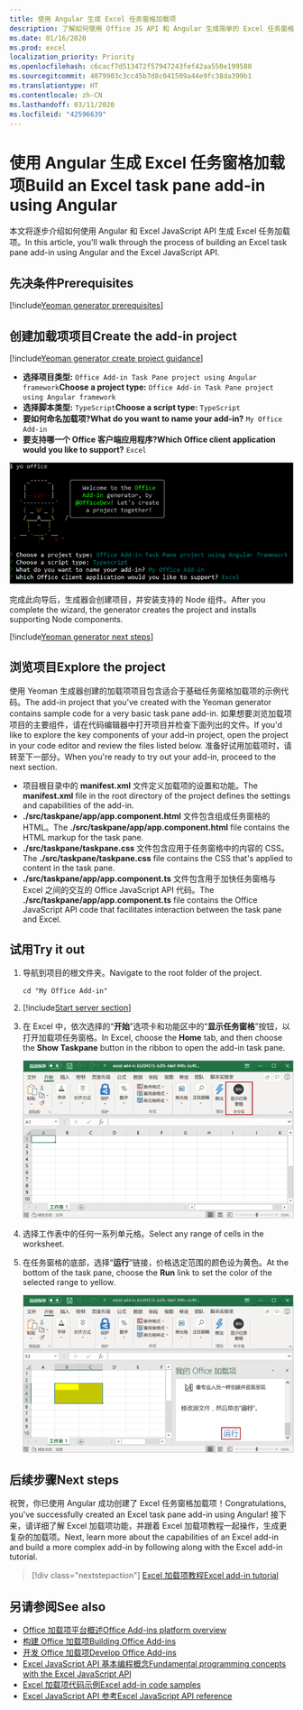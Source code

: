 ```yaml
---
title: 使用 Angular 生成 Excel 任务窗格加载项
description: 了解如何使用 Office JS API 和 Angular 生成简单的 Excel 任务窗格加载项。
ms.date: 01/16/2020
ms.prod: excel
localization_priority: Priority
ms.openlocfilehash: c6cacf7d513472f57947243fef42aa550e199580
ms.sourcegitcommit: 4079903c3cc45b7d8c041509a44e9fc38da399b1
ms.translationtype: HT
ms.contentlocale: zh-CN
ms.lasthandoff: 03/11/2020
ms.locfileid: "42596639"
---
```

# <a name="build-an-excel-task-pane-add-in-using-angular"></a><span data-ttu-id="8c076-103">使用 Angular 生成 Excel 任务窗格加载项</span><span class="sxs-lookup"><span data-stu-id="8c076-103">Build an Excel task pane add-in using Angular</span></span>

<span data-ttu-id="8c076-104">本文将逐步介绍如何使用 Angular 和 Excel JavaScript API 生成 Excel 任务加载项。</span><span class="sxs-lookup"><span data-stu-id="8c076-104">In this article, you'll walk through the process of building an Excel task pane add-in using Angular and the Excel JavaScript API.</span></span>

## <a name="prerequisites"></a><span data-ttu-id="8c076-105">先决条件</span><span class="sxs-lookup"><span data-stu-id="8c076-105">Prerequisites</span></span>

[!include[Yeoman generator prerequisites](../includes/quickstart-yo-prerequisites.md)]

## <a name="create-the-add-in-project"></a><span data-ttu-id="8c076-106">创建加载项项目</span><span class="sxs-lookup"><span data-stu-id="8c076-106">Create the add-in project</span></span>

[!include[Yeoman generator create project guidance](../includes/yo-office-command-guidance.md)]

- <span data-ttu-id="8c076-107">**选择项目类型:** `Office Add-in Task Pane project using Angular framework`</span><span class="sxs-lookup"><span data-stu-id="8c076-107">**Choose a project type:** `Office Add-in Task Pane project using Angular framework`</span></span>
- <span data-ttu-id="8c076-108">**选择脚本类型:** `TypeScript`</span><span class="sxs-lookup"><span data-stu-id="8c076-108">**Choose a script type:** `TypeScript`</span></span>
- <span data-ttu-id="8c076-109">**要如何命名加载项?**</span><span class="sxs-lookup"><span data-stu-id="8c076-109">**What do you want to name your add-in?**</span></span> `My Office Add-in`
- <span data-ttu-id="8c076-110">**要支持哪一个 Office 客户端应用程序?**</span><span class="sxs-lookup"><span data-stu-id="8c076-110">**Which Office client application would you like to support?**</span></span> `Excel`

![Yeoman 生成器](../images/yo-office-excel-angular-2.png)

<span data-ttu-id="8c076-112">完成此向导后，生成器会创建项目，并安装支持的 Node 组件。</span><span class="sxs-lookup"><span data-stu-id="8c076-112">After you complete the wizard, the generator creates the project and installs supporting Node components.</span></span>

[!include[Yeoman generator next steps](../includes/yo-office-next-steps.md)]

## <a name="explore-the-project"></a><span data-ttu-id="8c076-113">浏览项目</span><span class="sxs-lookup"><span data-stu-id="8c076-113">Explore the project</span></span>

<span data-ttu-id="8c076-114">使用 Yeoman 生成器创建的加载项项目包含适合于基础任务窗格加载项的示例代码。</span><span class="sxs-lookup"><span data-stu-id="8c076-114">The add-in project that you've created with the Yeoman generator contains sample code for a very basic task pane add-in.</span></span> <span data-ttu-id="8c076-115">如果想要浏览加载项项目的主要组件，请在代码编辑器中打开项目并检查下面列出的文件。</span><span class="sxs-lookup"><span data-stu-id="8c076-115">If you'd like to explore the key components of your add-in project, open the project in your code editor and review the files listed below.</span></span> <span data-ttu-id="8c076-116">准备好试用加载项时，请转至下一部分。</span><span class="sxs-lookup"><span data-stu-id="8c076-116">When you're ready to try out your add-in, proceed to the next section.</span></span>

- <span data-ttu-id="8c076-117">项目根目录中的 **manifest.xml** 文件定义加载项的设置和功能。</span><span class="sxs-lookup"><span data-stu-id="8c076-117">The **manifest.xml** file in the root directory of the project defines the settings and capabilities of the add-in.</span></span>
- <span data-ttu-id="8c076-118">**./src/taskpane/app/app.component.html** 文件包含组成任务窗格的 HTML。</span><span class="sxs-lookup"><span data-stu-id="8c076-118">The **./src/taskpane/app/app.component.html** file contains the HTML markup for the task pane.</span></span>
- <span data-ttu-id="8c076-119">**./src/taskpane/taskpane.css** 文件包含应用于任务窗格中的内容的 CSS。</span><span class="sxs-lookup"><span data-stu-id="8c076-119">The **./src/taskpane/taskpane.css** file contains the CSS that's applied to content in the task pane.</span></span>
- <span data-ttu-id="8c076-120">**./src/taskpane/app/app.component.ts** 文件包含用于加快任务窗格与 Excel 之间的交互的 Office JavaScript API 代码。</span><span class="sxs-lookup"><span data-stu-id="8c076-120">The **./src/taskpane/app/app.component.ts** file contains the Office JavaScript API code that facilitates interaction between the task pane and Excel.</span></span>

## <a name="try-it-out"></a><span data-ttu-id="8c076-121">试用</span><span class="sxs-lookup"><span data-stu-id="8c076-121">Try it out</span></span>

1. <span data-ttu-id="8c076-122">导航到项目的根文件夹。</span><span class="sxs-lookup"><span data-stu-id="8c076-122">Navigate to the root folder of the project.</span></span>

    ```command&nbsp;line
    cd "My Office Add-in"
    ```

2. [!include[Start server section](../includes/quickstart-yo-start-server-excel.md)] 

3. <span data-ttu-id="8c076-123">在 Excel 中，依次选择的“**开始**”选项卡和功能区中的“**显示任务窗格**”按钮，以打开加载项任务窗格。</span><span class="sxs-lookup"><span data-stu-id="8c076-123">In Excel, choose the **Home** tab, and then choose the **Show Taskpane** button in the ribbon to open the add-in task pane.</span></span>

    ![Excel 加载项按钮](../images/excel-quickstart-addin-3b.png)

4. <span data-ttu-id="8c076-125">选择工作表中的任何一系列单元格。</span><span class="sxs-lookup"><span data-stu-id="8c076-125">Select any range of cells in the worksheet.</span></span>

5. <span data-ttu-id="8c076-126">在任务窗格的底部，选择“**运行**”链接，价格选定范围的颜色设为黄色。</span><span class="sxs-lookup"><span data-stu-id="8c076-126">At the bottom of the task pane, choose the **Run** link to set the color of the selected range to yellow.</span></span>

    ![Excel 加载项](../images/excel-quickstart-addin-3c.png)

## <a name="next-steps"></a><span data-ttu-id="8c076-128">后续步骤</span><span class="sxs-lookup"><span data-stu-id="8c076-128">Next steps</span></span>

<span data-ttu-id="8c076-129">祝贺，你已使用 Angular 成功创建了 Excel 任务窗格加载项！</span><span class="sxs-lookup"><span data-stu-id="8c076-129">Congratulations, you've successfully created an Excel task pane add-in using Angular!</span></span> <span data-ttu-id="8c076-130">接下来，请详细了解 Excel 加载项功能，并跟着 Excel 加载项教程一起操作，生成更复杂的加载项。</span><span class="sxs-lookup"><span data-stu-id="8c076-130">Next, learn more about the capabilities of an Excel add-in and build a more complex add-in by following along with the Excel add-in tutorial.</span></span>

> [!div class="nextstepaction"]
> [<span data-ttu-id="8c076-131">Excel 加载项教程</span><span class="sxs-lookup"><span data-stu-id="8c076-131">Excel add-in tutorial</span></span>](../tutorials/excel-tutorial.md)

## <a name="see-also"></a><span data-ttu-id="8c076-132">另请参阅</span><span class="sxs-lookup"><span data-stu-id="8c076-132">See also</span></span>

* [<span data-ttu-id="8c076-133">Office 加载项平台概述</span><span class="sxs-lookup"><span data-stu-id="8c076-133">Office Add-ins platform overview</span></span>](../overview/office-add-ins.md)
* [<span data-ttu-id="8c076-134">构建 Office 加载项</span><span class="sxs-lookup"><span data-stu-id="8c076-134">Building Office Add-ins</span></span>](../overview/office-add-ins-fundamentals.md)
* [<span data-ttu-id="8c076-135">开发 Office 加载项</span><span class="sxs-lookup"><span data-stu-id="8c076-135">Develop Office Add-ins</span></span>](../develop/develop-overview.md)
* [<span data-ttu-id="8c076-136">Excel JavaScript API 基本编程概念</span><span class="sxs-lookup"><span data-stu-id="8c076-136">Fundamental programming concepts with the Excel JavaScript API</span></span>](../excel/excel-add-ins-core-concepts.md)
* [<span data-ttu-id="8c076-137">Excel 加载项代码示例</span><span class="sxs-lookup"><span data-stu-id="8c076-137">Excel add-in code samples</span></span>](https://developer.microsoft.com/office/gallery/?filterBy=Samples,Excel)
* [<span data-ttu-id="8c076-138">Excel JavaScript API 参考</span><span class="sxs-lookup"><span data-stu-id="8c076-138">Excel JavaScript API reference</span></span>](../reference/overview/excel-add-ins-reference-overview.md)
